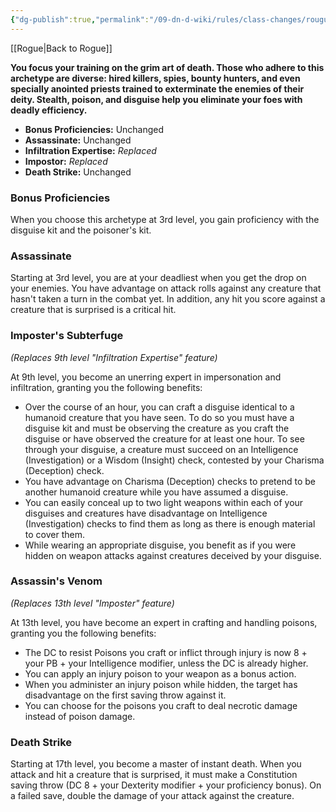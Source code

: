 ```yaml
---
{"dg-publish":true,"permalink":"/09-dn-d-wiki/rules/class-changes/rougue/assassin/","tags":["subclass","rogue"]}
---
```


[[Rogue\|Back to Rogue]]

**You focus your training on the grim art of death. Those who adhere to this archetype are diverse: hired killers, spies, bounty hunters, and even specially anointed priests trained to exterminate the enemies of their deity. Stealth, poison, and disguise help you eliminate your foes with deadly efficiency.**

* **Bonus Proficiencies:** Unchanged
* **Assassinate:** Unchanged
* **Infiltration Expertise:** *Replaced*
* **Impostor:** *Replaced*
* **Death Strike:** Unchanged

### Bonus Proficiencies
When you choose this archetype at 3rd level, you gain proficiency with the disguise kit and the poisoner's kit.

### Assassinate
Starting at 3rd level, you are at your deadliest when you get the drop on your enemies. You have advantage on attack rolls against any creature that hasn't taken a turn in the combat yet. In addition, any hit you score against a creature that is surprised is a critical hit.

### Imposter's Subterfuge
*(Replaces 9th level "Infiltration Expertise" feature)*

At 9th level, you become an unerring expert in impersonation and infiltration, granting you the following benefits:

* Over the course of an hour, you can craft a disguise identical to a humanoid creature that you have seen. To do so you must have a disguise kit and must be observing the creature as you craft the disguise or have observed the creature for at least one hour. To see through your disguise, a creature must succeed on an Intelligence (Investigation) or a Wisdom (Insight) check, contested by your Charisma (Deception) check.
* You have advantage on Charisma (Deception) checks to pretend to be another humanoid creature while you have assumed a disguise.
* You can easily conceal up to two light weapons within each of your disguises and creatures have disadvantage on Intelligence (Investigation) checks to find them as long as there is enough material to cover them. 
* While wearing an appropriate disguise, you benefit as if you were hidden on weapon attacks against creatures deceived by your disguise.


### Assassin's Venom
*(Replaces 13th level "Imposter" feature)*

At 13th level, you have become an expert in crafting and handling poisons, granting you the following benefits:

* The DC to resist Poisons you craft or inflict through injury is now 8 + your PB + your Intelligence modifier, unless the DC is already higher.
*  You can apply an injury poison to your weapon as a bonus action.
*  When you administer an injury poison while hidden, the target has disadvantage on the first saving throw against it. 
*  You can choose for the poisons you craft to deal necrotic damage instead of poison damage.

### Death Strike
Starting at 17th level, you become a master of instant death. When you attack and hit a creature that is surprised, it must make a Constitution saving throw (DC 8 + your Dexterity modifier + your proficiency bonus). On a failed save, double the damage of your attack against the creature.